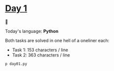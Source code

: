 # [Day 1](https://adventofcode.com/2022/day/1) 
:gift:

Today's language: **Python**

Both tasks are solved in one hell of a oneliner each:
- Task 1: 153 characters / line
- Task 2: 363 characters / line

<!-- one-liners -->

```shell
p day01.py
```
